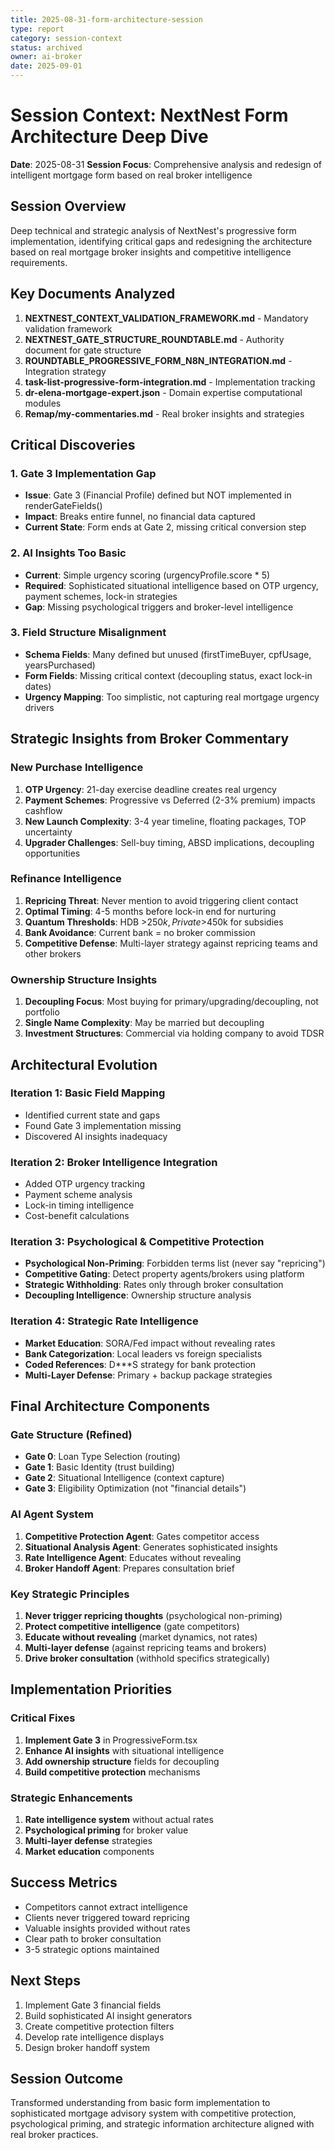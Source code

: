 ```yaml
---
title: 2025-08-31-form-architecture-session
type: report
category: session-context
status: archived
owner: ai-broker
date: 2025-09-01
---
```


# Session Context: NextNest Form Architecture Deep Dive
**Date**: 2025-08-31
**Session Focus**: Comprehensive analysis and redesign of intelligent mortgage form based on real broker intelligence

## Session Overview
Deep technical and strategic analysis of NextNest's progressive form implementation, identifying critical gaps and redesigning the architecture based on real mortgage broker insights and competitive intelligence requirements.

## Key Documents Analyzed
1. **NEXTNEST_CONTEXT_VALIDATION_FRAMEWORK.md** - Mandatory validation framework
2. **NEXTNEST_GATE_STRUCTURE_ROUNDTABLE.md** - Authority document for gate structure
3. **ROUNDTABLE_PROGRESSIVE_FORM_N8N_INTEGRATION.md** - Integration strategy
4. **task-list-progressive-form-integration.md** - Implementation tracking
5. **dr-elena-mortgage-expert.json** - Domain expertise computational modules
6. **Remap/my-commentaries.md** - Real broker insights and strategies

## Critical Discoveries

### 1. Gate 3 Implementation Gap
- **Issue**: Gate 3 (Financial Profile) defined but NOT implemented in renderGateFields()
- **Impact**: Breaks entire funnel, no financial data captured
- **Current State**: Form ends at Gate 2, missing critical conversion step

### 2. AI Insights Too Basic
- **Current**: Simple urgency scoring (urgencyProfile.score * 5)
- **Required**: Sophisticated situational intelligence based on OTP urgency, payment schemes, lock-in strategies
- **Gap**: Missing psychological triggers and broker-level intelligence

### 3. Field Structure Misalignment
- **Schema Fields**: Many defined but unused (firstTimeBuyer, cpfUsage, yearsPurchased)
- **Form Fields**: Missing critical context (decoupling status, exact lock-in dates)
- **Urgency Mapping**: Too simplistic, not capturing real mortgage urgency drivers

## Strategic Insights from Broker Commentary

### New Purchase Intelligence
1. **OTP Urgency**: 21-day exercise deadline creates real urgency
2. **Payment Schemes**: Progressive vs Deferred (2-3% premium) impacts cashflow
3. **New Launch Complexity**: 3-4 year timeline, floating packages, TOP uncertainty
4. **Upgrader Challenges**: Sell-buy timing, ABSD implications, decoupling opportunities

### Refinance Intelligence  
1. **Repricing Threat**: Never mention to avoid triggering client contact
2. **Optimal Timing**: 4-5 months before lock-in end for nurturing
3. **Quantum Thresholds**: HDB >$250k, Private >$450k for subsidies
4. **Bank Avoidance**: Current bank = no broker commission
5. **Competitive Defense**: Multi-layer strategy against repricing teams and other brokers

### Ownership Structure Insights
1. **Decoupling Focus**: Most buying for primary/upgrading/decoupling, not portfolio
2. **Single Name Complexity**: May be married but decoupling
3. **Investment Structures**: Commercial via holding company to avoid TDSR

## Architectural Evolution

### Iteration 1: Basic Field Mapping
- Identified current state and gaps
- Found Gate 3 implementation missing
- Discovered AI insights inadequacy

### Iteration 2: Broker Intelligence Integration
- Added OTP urgency tracking
- Payment scheme analysis
- Lock-in timing intelligence
- Cost-benefit calculations

### Iteration 3: Psychological & Competitive Protection
- **Psychological Non-Priming**: Forbidden terms list (never say "repricing")
- **Competitive Gating**: Detect property agents/brokers using platform
- **Strategic Withholding**: Rates only through broker consultation
- **Decoupling Intelligence**: Ownership structure analysis

### Iteration 4: Strategic Rate Intelligence
- **Market Education**: SORA/Fed impact without revealing rates
- **Bank Categorization**: Local leaders vs foreign specialists
- **Coded References**: D***S strategy for bank protection
- **Multi-Layer Defense**: Primary + backup package strategies

## Final Architecture Components

### Gate Structure (Refined)
- **Gate 0**: Loan Type Selection (routing)
- **Gate 1**: Basic Identity (trust building)
- **Gate 2**: Situational Intelligence (context capture)
- **Gate 3**: Eligibility Optimization (not "financial details")

### AI Agent System
1. **Competitive Protection Agent**: Gates competitor access
2. **Situational Analysis Agent**: Generates sophisticated insights
3. **Rate Intelligence Agent**: Educates without revealing
4. **Broker Handoff Agent**: Prepares consultation brief

### Key Strategic Principles
1. **Never trigger repricing thoughts** (psychological non-priming)
2. **Protect competitive intelligence** (gate competitors)
3. **Educate without revealing** (market dynamics, not rates)
4. **Multi-layer defense** (against repricing teams and brokers)
5. **Drive broker consultation** (withhold specifics strategically)

## Implementation Priorities

### Critical Fixes
1. **Implement Gate 3** in ProgressiveForm.tsx
2. **Enhance AI insights** with situational intelligence
3. **Add ownership structure** fields for decoupling
4. **Build competitive protection** mechanisms

### Strategic Enhancements
1. **Rate intelligence system** without actual rates
2. **Psychological priming** for broker value
3. **Multi-layer defense** strategies
4. **Market education** components

## Success Metrics
- Competitors cannot extract intelligence
- Clients never triggered toward repricing
- Valuable insights provided without rates
- Clear path to broker consultation
- 3-5 strategic options maintained

## Next Steps
1. Implement Gate 3 financial fields
2. Build sophisticated AI insight generators
3. Create competitive protection filters
4. Develop rate intelligence displays
5. Design broker handoff system

## Session Outcome
Transformed understanding from basic form implementation to sophisticated mortgage advisory system with competitive protection, psychological priming, and strategic information architecture aligned with real broker practices.